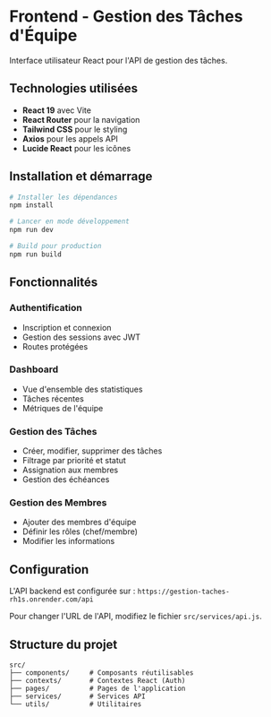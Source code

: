 # Frontend - Gestion des Tâches d'Équipe

Interface utilisateur React pour l'API de gestion des tâches.

## Technologies utilisées
- **React 19** avec Vite
- **React Router** pour la navigation
- **Tailwind CSS** pour le styling
- **Axios** pour les appels API
- **Lucide React** pour les icônes

## Installation et démarrage

```bash
# Installer les dépendances
npm install

# Lancer en mode développement
npm run dev

# Build pour production
npm run build
```

## Fonctionnalités

### Authentification
- Inscription et connexion
- Gestion des sessions avec JWT
- Routes protégées

### Dashboard
- Vue d'ensemble des statistiques
- Tâches récentes
- Métriques de l'équipe

### Gestion des Tâches
- Créer, modifier, supprimer des tâches
- Filtrage par priorité et statut
- Assignation aux membres
- Gestion des échéances

### Gestion des Membres
- Ajouter des membres d'équipe
- Définir les rôles (chef/membre)
- Modifier les informations

## Configuration

L'API backend est configurée sur : `https://gestion-taches-rh1s.onrender.com/api`

Pour changer l'URL de l'API, modifiez le fichier `src/services/api.js`.

## Structure du projet

```
src/
├── components/     # Composants réutilisables
├── contexts/       # Contextes React (Auth)
├── pages/          # Pages de l'application
├── services/       # Services API
└── utils/          # Utilitaires
```
